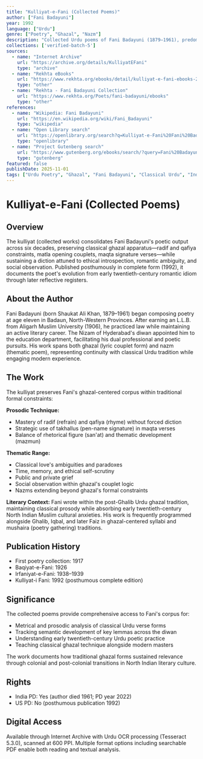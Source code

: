 ```yaml
---
title: "Kulliyat-e-Fani (Collected Poems)"
author: ["Fani Badayuni"]
year: 1992
language: ["Urdu"]
genre: ["Poetry", "Ghazal", "Nazm"]
description: "Collected Urdu poems of Fani Badayuni (1879–1961), predominantly ghazals employing classical radif-qafiya prosody within the post-Ghalib tradition, alongside nazms reflecting early twentieth-century ethical introspection and social observation in North Indian Muslim literary culture."
collections: ['verified-batch-5']
sources:
  - name: "Internet Archive"
    url: "https://archive.org/details/KulliyatEFani"
    type: "archive"
  - name: "Rekhta eBooks"
    url: "https://www.rekhta.org/ebooks/detail/kulliyat-e-fani-ebooks-2"
    type: "other"
  - name: "Rekhta - Fani Badayuni Collection"
    url: "https://www.rekhta.org/Poets/fani-badayuni/ebooks"
    type: "other"
references:
  - name: "Wikipedia: Fani Badayuni"
    url: "https://en.wikipedia.org/wiki/Fani_Badayuni"
    type: "wikipedia"
  - name: "Open Library search"
    url: "https://openlibrary.org/search?q=Kulliyat-e-Fani%20Fani%20Badayuni"
    type: "openlibrary"
  - name: "Project Gutenberg search"
    url: "https://www.gutenberg.org/ebooks/search/?query=Fani%20Badayuni"
    type: "gutenberg"
featured: false
publishDate: 2025-11-01
tags: ["Urdu Poetry", "Ghazal", "Fani Badayuni", "Classical Urdu", "Indian Literature", "Nazm", "20th Century Poetry"]
---
```


# Kulliyat-e-Fani (Collected Poems)

## Overview

The kulliyat (collected works) consolidates Fani Badayuni's poetic output across six decades, preserving classical ghazal apparatus—radif and qafiya constraints, matla opening couplets, maqta signature verses—while sustaining a diction attuned to ethical introspection, romantic ambiguity, and social observation. Published posthumously in complete form (1992), it documents the poet's evolution from early twentieth-century romantic idiom through later reflective registers.

## About the Author

Fani Badayuni (born Shaukat Ali Khan, 1879–1961) began composing poetry at age eleven in Badaun, North-Western Provinces. After earning an L.L.B. from Aligarh Muslim University (1906), he practiced law while maintaining an active literary career. The Nizam of Hyderabad's diwan appointed him to the education department, facilitating his dual professional and poetic pursuits. His work spans both ghazal (lyric couplet form) and nazm (thematic poem), representing continuity with classical Urdu tradition while engaging modern experience.

## The Work

The kulliyat preserves Fani's ghazal-centered corpus within traditional formal constraints:

**Prosodic Technique:**
- Mastery of radif (refrain) and qafiya (rhyme) without forced diction
- Strategic use of takhallus (pen-name signature) in maqta verses
- Balance of rhetorical figure (san'at) and thematic development (mazmun)

**Thematic Range:**
- Classical love's ambiguities and paradoxes
- Time, memory, and ethical self-scrutiny
- Public and private grief
- Social observation within ghazal's couplet logic
- Nazms extending beyond ghazal's formal constraints

**Literary Context:**
Fani wrote within the post-Ghalib Urdu ghazal tradition, maintaining classical prosody while absorbing early twentieth-century North Indian Muslim cultural anxieties. His work is frequently programmed alongside Ghalib, Iqbal, and later Faiz in ghazal-centered syllabi and mushaira (poetry gathering) traditions.

## Publication History

- First poetry collection: 1917
- Baqiyat-e-Fani: 1926
- Irfaniyat-e-Fani: 1938–1939
- Kulliyat-i Fani: 1992 (posthumous complete edition)

## Significance

The collected poems provide comprehensive access to Fani's corpus for:
- Metrical and prosodic analysis of classical Urdu verse forms
- Tracking semantic development of key lemmas across the diwan
- Understanding early twentieth-century Urdu poetic practice
- Teaching classical ghazal technique alongside modern masters

The work documents how traditional ghazal forms sustained relevance through colonial and post-colonial transitions in North Indian literary culture.

## Rights

- India PD: Yes (author died 1961; PD year 2022)
- US PD: No (posthumous publication 1992)

## Digital Access

Available through Internet Archive with Urdu OCR processing (Tesseract 5.3.0), scanned at 600 PPI. Multiple format options including searchable PDF enable both reading and textual analysis.

